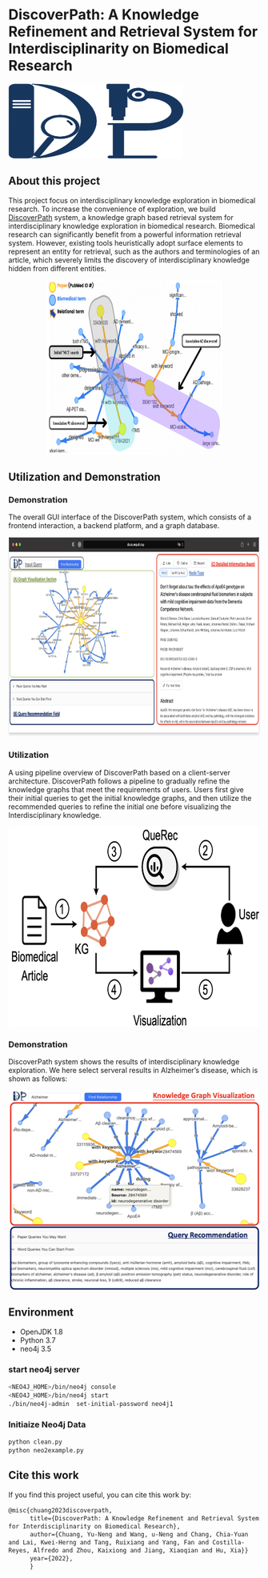 # DiscoverPath: A Knowledge Refinement and Retrieval System for Interdisciplinarity on Biomedical Research
<img width="350" height="150" src="https://github.com/ynchuang/ad2kg/blob/main/fig/logo.png">

## About this project

This project focus on interdisciplinary knowledge exploration in biomedical research. To increase the convenience of exploration, we build [DiscoverPath](https://www.researchgate.net/publication/369755614_DiscoverPath_A_Knowledge_Refinement_and_Retrieval_System_for_Interdisciplinarity_on_Biomedical_Research) system, a knowledge graph based retrieval system for interdisciplinary knowledge exploration in biomedical research. Biomedical research can significantly benefit from a powerful information retrieval system. However, existing tools heuristically adopt surface elements to represent an entity for retrieval, such as the authors and terminologies of an article, which severely limits the discovery of interdisciplinary knowledge hidden from different entities.

<div align=center>
<img width="350" height="350" src="https://github.com/ynchuang/ad2kg/blob/main/fig/KG1.png">
</div>

## Utilization and Demonstration

### Demonstration
The overall GUI interface of the DiscoverPath system, which consists of a frontend interaction, a backend platform, and a graph database.

<div align=center>
<img width="600" height="400" src="https://github.com/ynchuang/ad2kg/blob/main/fig/demo.png">
</div>


### Utilization
A using pipeline overview of DiscoverPath based on a client-server architecture. DiscoverPath follows a pipeline to gradually refine the knowledge graphs that meet the requirements of users. Users first give their initial queries to get the initial knowledge graphs, and then utilize the recommended queries to refine the initial one before visualizing the Interdisciplinary knowledge.

<div align=center>
<img width="600" height="400" src="https://github.com/ynchuang/ad2kg/blob/main/fig/pipeline.png">
</div>

### Demonstration
DiscoverPath system shows the results of interdisciplinary knowledge exploration. We here select serveral results in Alzheimer’s disease, which is shown as follows:

<div align=center>
<img width="600" height="400" src="https://github.com/ynchuang/ad2kg/blob/main/fig/eval.png">
</div>


## Environment
-  OpenJDK 1.8
-  Python 3.7
-  neo4j 3.5

### start neo4j server
```sh
<NEO4J_HOME>/bin/neo4j console
<NEO4J_HOME>/bin/neo4j start
./bin/neo4j-admin  set-initial-password neo4j1
```

### Initiaize Neo4j Data
```sh
python clean.py
python neo2example.py
```

## Cite this work

If you find this project useful, you can cite this work by:
````angular2html
@misc{chuang2023discoverpath,
      title={DiscoverPath: A Knowledge Refinement and Retrieval System for Interdisciplinarity on Biomedical Research},
      author={Chuang, Yu-Neng and Wang, u-Neng and Chang, Chia-Yuan and Lai, Kwei-Herng and Tang, Ruixiang and Yang, Fan and Costilla-Reyes, Alfredo and Zhou, Kaixiong and Jiang, Xiaoqian and Hu, Xia}}
      year={2022},
      }
````
